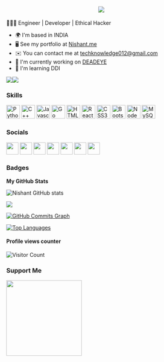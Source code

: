 <h1 align="center">
<a href="https://hritikkumbhar.in">
    <img src="https://readme-typing-svg.herokuapp.com?lines=Nice+To+Meet+You+!;Hello+%2C+There+%F0%9F%91%8B;I+am+Nishant+...!&center=true&size=30">
  </a>
</h1>



👨🏼‍💻 Engineer | Developer | Ethical Hacker

* 🌍  I'm based in INDIA
* 🖥️  See my portfolio at [Nishant.me](https://nverma12345.github.io/nishantverma.github.io/)
* ✉️  You can contact me at [techknowledge012@gmail.com](mailto:techknowledge012@gmail.com)
* 🚀  I'm currently working on [ DEADEYE ](https://deadeyecheats.store/)
* 🧠  I'm learning DDI

<a href="https://www.twitter.com/Nishant88026018" target="_blank" rel="noreferrer"><img
src="https://img.shields.io/twitter/follow/Nishant88026018?logo=twitter&style=for-the-badge&color=84cc16&labelColor=000000"
/></a><a href="https://www.github.com/nverma12345" target="_blank" rel="noreferrer"><img
src="https://img.shields.io/github/followers/nverma12345?logo=github&style=for-the-badge&color=84cc16&labelColor=000000" /></a>
### Skills

<p align="left">
<a href="https://www.python.org/" target="_blank" rel="noreferrer"><img src="https://raw.githubusercontent.com/danielcranney/readme-generator/main/public/icons/skills/python-colored.svg" width="36" height="36" alt="Python" /></a>
<a href="https://docs.microsoft.com/en-us/cpp/?view=msvc-170" target="_blank" rel="noreferrer"><img src="https://raw.githubusercontent.com/danielcranney/readme-generator/main/public/icons/skills/cplusplus-colored.svg" width="36" height="36" alt="C++" /></a>
<a href="https://developer.mozilla.org/en-US/docs/Web/JavaScript" target="_blank" rel="noreferrer"><img src="https://raw.githubusercontent.com/danielcranney/readme-generator/main/public/icons/skills/javascript-colored.svg" width="36" height="36" alt="Javascript" /></a>
<a href="https://go.dev/doc/" target="_blank" rel="noreferrer"><img src="https://raw.githubusercontent.com/danielcranney/readme-generator/main/public/icons/skills/go-colored.svg" width="36" height="36" alt="Go" /></a>
<a href="https://developer.mozilla.org/en-US/docs/Glossary/HTML5" target="_blank" rel="noreferrer"><img src="https://raw.githubusercontent.com/danielcranney/readme-generator/main/public/icons/skills/html5-colored.svg" width="36" height="36" alt="HTML5" /></a>
<a href="https://reactjs.org/" target="_blank" rel="noreferrer"><img src="https://raw.githubusercontent.com/danielcranney/readme-generator/main/public/icons/skills/react-colored.svg" width="36" height="36" alt="React" /></a>
<a href="https://www.w3.org/TR/CSS/#css" target="_blank" rel="noreferrer"><img src="https://raw.githubusercontent.com/danielcranney/readme-generator/main/public/icons/skills/css3-colored.svg" width="36" height="36" alt="CSS3" /></a>
<a href="https://getbootstrap.com/" target="_blank" rel="noreferrer"><img src="https://raw.githubusercontent.com/danielcranney/readme-generator/main/public/icons/skills/bootstrap-colored.svg" width="36" height="36" alt="Bootstrap" /></a>
<a href="https://nodejs.org/en/" target="_blank" rel="noreferrer"><img src="https://raw.githubusercontent.com/danielcranney/readme-generator/main/public/icons/skills/nodejs-colored.svg" width="36" height="36" alt="NodeJS" /></a>
<a href="https://www.mysql.com/" target="_blank" rel="noreferrer"><img src="https://raw.githubusercontent.com/danielcranney/readme-generator/main/public/icons/skills/mysql-colored.svg" width="36" height="36" alt="MySQL" /></a>
</p>

### Socials

<p align="left"> <a href="https://discord.com/invite/KqQv6evn4R" target="_blank" rel="noreferrer"><img src="https://raw.githubusercontent.com/danielcranney/readme-generator/main/public/icons/socials/discord.svg" width="32" height="32" /></a> <a href="https://www.github.com/nverma12345" target="_blank" rel="noreferrer"><img src="https://raw.githubusercontent.com/danielcranney/readme-generator/main/public/icons/socials/github.svg" width="32" height="32" /></a> <a href="http://www.instagram.com/attitude.unique_king" target="_blank" rel="noreferrer"><img src="https://raw.githubusercontent.com/danielcranney/readme-generator/main/public/icons/socials/instagram.svg" width="32" height="32" /></a> <a href="https://www.linkedin.com/in/nishantverma123" target="_blank" rel="noreferrer"><img src="https://raw.githubusercontent.com/danielcranney/readme-generator/main/public/icons/socials/linkedin.svg" width="32" height="32" /></a> <a href="https://paradox-vip.com" target="_blank" rel="noreferrer"><img src="https://raw.githubusercontent.com/danielcranney/readme-generator/main/public/icons/socials/rss.svg" width="32" height="32" /></a> <a href="https://www.twitter.com/Nishant88026018" target="_blank" rel="noreferrer"><img src="https://raw.githubusercontent.com/danielcranney/readme-generator/main/public/icons/socials/twitter.svg" width="32" height="32" /></a> <a href="https://www.youtube.com/channel/techknowledgehub" target="_blank" rel="noreferrer"><img src="https://raw.githubusercontent.com/danielcranney/readme-generator/main/public/icons/socials/youtube.svg" width="32" height="32" /></a></p>

### Badges

<b>My GitHub Stats</b>

![Nishant GitHub stats](https://github-readme-stats.vercel.app/api?username=nverma12345&show_icons=true&theme=radical)

<a href="http://www.github.com/nverma12345"><img src="https://github-readme-streak-stats.herokuapp.com/?user=nverma12345&stroke=ffffff&background=000000&ring=0891b2&fire=0891b2&currStreakNum=ffffff&currStreakLabel=0891b2&sideNums=ffffff&sideLabels=ffffff&dates=ffffff&hide_border=true" /></a>

<a href="http://www.github.com/nverma12345"><img src="https://activity-graph.herokuapp.com/graph?username=nverma12345&bg_color=000000&color=ffffff&line=84cc16&point=ffffff&area_color=000000&area=true&hide_border=true&custom_title=GitHub%20Commits%20Graph" alt="GitHub Commits Graph" /></a>

<a href="https://github.com/nverma12345" align="left"><img src="https://github-readme-stats.vercel.app/api/top-langs/?username=nverma12345&langs_count=10&title_color=0891b2&text_color=ffffff&icon_color=84cc16&bg_color=000000&hide_border=true&locale=en&custom_title=Top%20%Languages" alt="Top Languages" /></a>



#### Profile views counter
![Visitor Count](https://profile-counter.glitch.me/{nverma12345}/count.svg)

### Support Me

<a href="https://www.buymeacoffee.com/nishant"><img src="https://cdn.buymeacoffee.com/buttons/v2/default-yellow.png" width="200" /></a>

